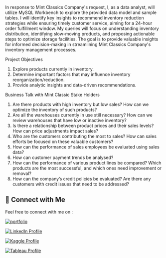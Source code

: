 In response to Mint Classics Company's request, I, as a data analyst, will utilize MySQL Workbench to explore the provided data model and sample tables. I will identify key insights to recommend inventory reduction strategies while ensuring timely customer service, aiming for a 24-hour order fulfillment window. My queries will focus on understanding inventory distribution, identifying slow-moving products, and proposing actionable steps to optimize storage facilities. The goal is to provide valuable insights for informed decision-making in streamlining Mint Classics Company's inventory management processes.

Project Objectives
 1. Explore products currently in inventory.
 2. Determine important factors that may influence inventory reorganization/reduction.
 3. Provide analytic insights and data-driven recommendations.

Business Talk with Mint Classic Stake Holders

1.	Are there products with high inventory but low sales? How can we optimize the inventory of such products?
2. Are all the warehouses currently in use still necessary? How can we review warehouses that have low or inactive inventory?
3. Is there a relationship between product prices and their sales levels? How can price adjustments impact sales?
4.  Who are the customers contributing the most to sales? How can sales efforts be focused on these valuable customers?
5.	How can the performance of sales employees be evaluated using sales data?
6.	How can customer payment trends be analysed? 
7.	How can the performance of various product lines be compared? Which products are the most successful, and which ones need improvement or removal?
8.	How can the company’s credit policies be evaluated? Are there any customers with credit issues that need to be addressed?



## 🔗 Connect with Me

Feel free to connect with me on :

[![portfolio](https://img.shields.io/badge/my_portfolio-000?style=for-the-badge&logo=ko-fi&logoColor=white)](https://parthebhan143.wixsite.com/datainsights)

[![LinkedIn Profile](https://img.shields.io/badge/LinkedIn_Profile-000?style=for-the-badge&logo=linkedin&logoColor=white)](https://www.linkedin.com/in/parthebhan)

[![Kaggle Profile](https://img.shields.io/badge/Kaggle_Profile-000?style=for-the-badge&logo=kaggle&logoColor=white)](https://www.kaggle.com/parthebhan)

[![Tableau Profile](https://img.shields.io/badge/Tableau_Profile-000?style=for-the-badge&logo=tableau&logoColor=white)](https://public.tableau.com/app/profile/parthebhan.pari/vizzes)
